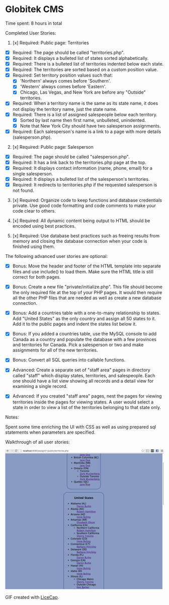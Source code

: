 # Globitek CMS
Time spent: 8 hours in total

Completed User Stories:

1. [x] Required: Public page: Territories
  * [x] Required: The page should be called "territories.php".
  * [x] Required: It displays a bulleted list of states sorted alphabetically.
  * [x] Required: There is a bulleted list of territories indented below each state.
  * [x] Required: The territories are sorted based on a custom position value.
  * [x] Required: Set territory position values such that:
    * [x] 'Northern' always comes before 'Southern'.
    * [x] 'Western' always comes before 'Eastern'.
    * [x] Chicago, Las Vegas, and New York are before any "Outside" territories.
  * [x] Required: When a territory name is the same as its state name, it does not display the territory name, just the state name.
  * [x] Required: There is a list of assigned salespeople below each territory.
    * [x] Sorted by last name then first name, unbulleted, unindented.
    * [x] Note that New York City should have two salesperson assignments.
  * [x] Required: Each salesperson's name is a link to a page with more details (salesperson.php).

2. [x] Required: Public page: Salesperson
  * [x] Required: The page should be called "salesperson.php".
  * [x] Required: It has a link back to the territories.php page at the top.
  * [x] Required: It displays contact information (name, phone, email) for a single salesperson.
  * [x] Required: It displays a bulleted list of the salesperson's territories.
  * [x] Required: It redirects to territories.php if the requested salesperson is not found.

3. [x] Required:  Organize code to keep functions and database credentials private. Use good code formatting and code comments to make your code clear to others.

4. [x] Required:  All dynamic content being output to HTML should be encoded using best practices.

5. [x] Required:  Use database best practices such as freeing results from memory and closing the database connection when your code is finished using them.

The following advanced user stories are optional:

* [x] Bonus: Move the header and footer of the HTML template into separate files and use include() to load them. Make sure the HTML title is still correct for both pages.

* [x] Bonus: Create a new file "private/initialize.php". This file should become the only required file at the top of your PHP pages. It would then require all the other PHP files that are needed as well as create a new database connection.

* [x] Bonus: Add a countries table with a one-to-many relationship to states. Add "United States" as the only country and assign all 50 states to it. Add it to the public pages and indent the states list below it.

* [x] Bonus: If you added a countries table, use the MySQL console to add Canada as a country and populate the database with a few provinces and territories for Canada. Pick a salesperson or two and make assignments for all of the new territories.

* [x] Bonus: Convert all SQL queries into callable functions.

* [x] Advanced: Create a separate set of "staff area" pages in directory called "staff" which display states, territories, and salespeople. Each one should have a list view showing all records and a detail view for examining a single record.

* [x] Advanced: If you created "staff area" pages, nest the pages for viewing territories inside the pages for viewing states. A user would select a state in order to view a list of the territories belonging to that state only.

Notes:

Spent some time enriching the UI with CSS as well as using prepared sql statements when parameters are specified.

Walkthrough of all user stories:

![Video Walkthrough](anim_globitek.gif)

GIF created with [LiceCap](http://www.cockos.com/licecap/).

